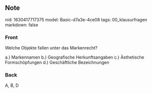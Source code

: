 ## Note
nid: 1630417717375
model: Basic-d7a3e-4ce08
tags: 00_klausurfragen
markdown: false

### Front
Welche Objekte fallen unter das Markenrecht?
<div>
  a.) Markennamen b.) Geografische Herkunftsangaben c.) Ästhetische
  Formschöpfungen d.) Geschäftliche Bezeichnungen
</div>

### Back
A, B, D
